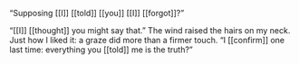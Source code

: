 “Supposing [[I]] [[told]] [[you]] [[I]] [[forgot]]?”

“[[I]] [[thought]] you might say that.” The wind raised the hairs on my neck. Just how I liked it: a graze did more than a firmer touch. “I [[confirm]] one last time: everything you [[told]] me is the truth?”